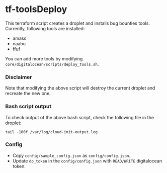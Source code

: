 # tf-toolsDeploy

This terraform script creates a droplet and installs bug bounties tools. Currently, following tools are installed:

+ amass
+ naabu
+ ffuf

You can add more tools by modifying ``core/digitalocean/scripts/deploy_tools.sh``.

### Disclaimer
Note that modifying the above script will destroy the current droplet and recreate the new one.

### Bash script output
To check output of the above bash script, check the following file in the droplet:
```
tail -100f /var/log/cloud-init-output.log
```

### Config
+ Copy ``config/sample_config.json`` as ``config/config.json``.
+ Update `do_token` in the ``config/config.json`` with `READ/WRITE` digitalocean token.